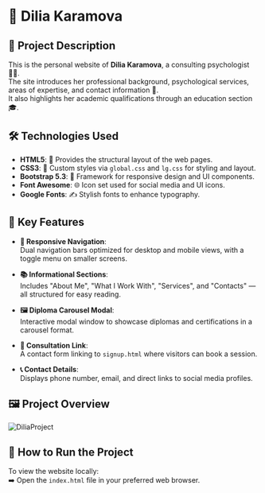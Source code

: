 # 💼 Dilia Karamova

## 🧠 Project Description

This is the personal website of **Dilia Karamova**, a consulting psychologist 🧘‍♀️.  
The site introduces her professional background, psychological services, areas of expertise, and contact information 📩.  
It also highlights her academic qualifications through an education section 🎓.

## 🛠️ Technologies Used

- **HTML5**: 🧱 Provides the structural layout of the web pages.
- **CSS3**: 🎨 Custom styles via `global.css` and `lg.css` for styling and layout.
- **Bootstrap 5.3**: 📱 Framework for responsive design and UI components.
- **Font Awesome**: 🌐 Icon set used for social media and UI icons.
- **Google Fonts**: ✍️ Stylish fonts to enhance typography.

## 🌟 Key Features

- **📱 Responsive Navigation**:  
  Dual navigation bars optimized for desktop and mobile views, with a toggle menu on smaller screens.

- **📚 Informational Sections**:  
  Includes "About Me", "What I Work With", "Services", and "Contacts" — all structured for easy reading.

- **🖼️ Diploma Carousel Modal**:  
  Interactive modal window to showcase diplomas and certifications in a carousel format.

- **📝 Consultation Link**:  
  A contact form linking to `signup.html` where visitors can book a session.

- **📞 Contact Details**:  
  Displays phone number, email, and direct links to social media profiles.

## 🖼️ Project Overview
![DiliaProject](https://github.com/user-attachments/assets/9082890f-c10c-441d-9e9b-a6fe0a2e694b)

## 🚀 How to Run the Project

To view the website locally:  
➡️ Open the `index.html` file in your preferred web browser.
